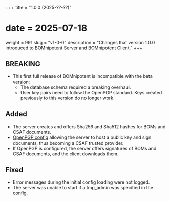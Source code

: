 +++
title = "1.0.0 (2025-??-??)"
# date = 2025-07-18
weight = 991
slug = "v1-0-0"
description = "Changes that version 1.0.0 introduced to BOMnipotent Server and BOMnipotent Client."
+++

## BREAKING
- This first full release of BOMnipotent is incompatible with the beta version:
  - The database schema required a breaking overhaul.
  - User key pairs need to follow the OpenPGP standard. Keys created previously to this version do no longer work.

## Added
- The server creates and offers Sha256 and Sha512 hashes for BOMs and CSAF documents.
- [OpenPGP config](/server/configuration/optional/open-pgp/) allowing the server to host a public key and sign documents, thus becoming a CSAF trusted provider.
- If OpenPGP is configured, the server offers signatures of BOMs and CSAF documents, and the client downloads them.

## Fixed
- Error messages during the initial config loading were not logged.
- The server was unable to start if a tmp_admin was specified in the config.
